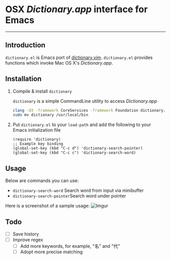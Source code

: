 # OSX *Dictionary.app* interface for Emacs
---

## Introduction
`dictionary.el` is Emacs port of [dictionary.vim](https://github.com/itchyny/dictionary.vim). `dictionary.el` provides functions which invoke Mac OS X's *Dictionary.app*.

## Installation

1. Compile & install `dictionary`

   `dictionary` is a simple CommandLine utility to access *Dictionary.app*

   ```sh
   clang -O3 -framework CoreServices -framework Foundation dictionary.m -o dictionary
   sudo mv dictionary /usr/local/bin
   ```

2. Put `dictionary.el` to your `load-path` and add the following to
   your Emacs initialization file

   ```emacs-lisp
   (require 'dictionary)
   ;; Example key binding
   (global-set-key (kbd "C-c d") 'dictionary-search-pointer)
   (global-set-key (kbd "C-c c") 'dictionary-search-word)
   ```

## Usage
Below are commands you can use:

* `dictionary-search-word` Search word from input via minibuffer
* `dictionary-search-pointer`Search word under pointer

Here is a screenshot of a sample usage:
![Imgur](http://i.imgur.com/MoYPNLJ.png)

## Todo
- [ ] Save history
- [ ] Improve regex
  - [ ] Add more keywords, for example, "名" and "代"
  - [ ] Adopt more precise matching
